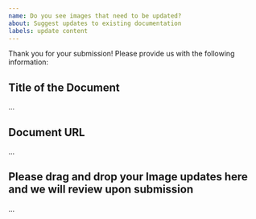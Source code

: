 ```yaml
---
name: Do you see images that need to be updated?
about: Suggest updates to existing documentation
labels: update content
---
```


Thank you for your submission! Please provide us with the following information:

Title of the Document
-------------------------------------------
...

Document URL
-------------------------------------------
...

Please drag and drop your Image updates here and we will review upon submission
-------------------------------------------
...

